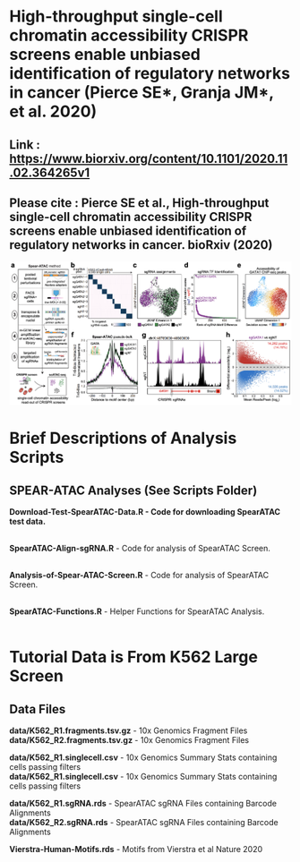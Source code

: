 # High-throughput single-cell chromatin accessibility CRISPR screens enable unbiased identification of regulatory networks in cancer (Pierce SE*, Granja JM*, et al. 2020)

## **Link** : https://www.biorxiv.org/content/10.1101/2020.11.02.364265v1

## Please cite : Pierce SE et al., High-throughput single-cell chromatin accessibility CRISPR screens enable unbiased identification of regulatory networks in cancer. bioRxiv (2020) <br/>

![](Images/Figure1.png)

# Brief Descriptions of Analysis Scripts

## SPEAR-ATAC Analyses (See Scripts Folder)

**Download-Test-SpearATAC-Data.R - Code for downloading SpearATAC test data.** <br/> <br/>

**SpearATAC-Align-sgRNA.R** - Code for analysis of SpearATAC Screen. <br/> <br/>

**Analysis-of-Spear-ATAC-Screen.R** - Code for analysis of SpearATAC Screen. <br/> <br/>

**SpearATAC-Functions.R** - Helper Functions for SpearATAC Analysis. <br/> <br/>

# Tutorial Data is From K562 Large Screen

## Data Files

**data/K562_R1.fragments.tsv.gz** - 10x Genomics Fragment Files <br/>
**data/K562_R2.fragments.tsv.gz** - 10x Genomics Fragment Files <br/>

**data/K562_R1.singlecell.csv** - 10x Genomics Summary Stats containing cells passing filters <br/>
**data/K562_R1.singlecell.csv** - 10x Genomics Summary Stats containing cells passing filters <br/>

**data/K562_R1.sgRNA.rds** - SpearATAC sgRNA Files containing Barcode Alignments <br/>
**data/K562_R2.sgRNA.rds** - SpearATAC sgRNA Files containing Barcode Alignments <br/>

**Vierstra-Human-Motifs.rds** - Motifs from Vierstra et al Nature 2020